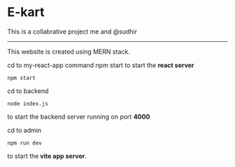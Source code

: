 # E-kart

This is a collabrative project me and @sudhir
<hr>

This website is created using MERN stack.

cd to my-react-app
command npm start to start the <b>react server</b>
```
npm start
```

cd to backend

```
node index.js
```
to start the backend server running on port <b>4000</b>

cd to admin

```
npm run dev
```
to start the<b> vite app server</b>.



